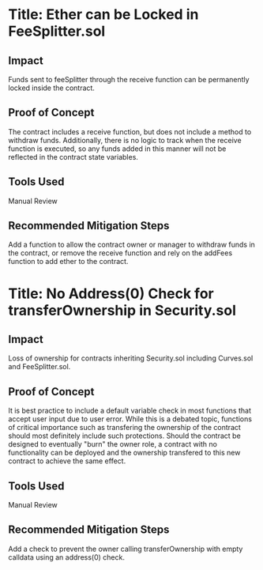 
# Title: Ether can be Locked in FeeSplitter.sol

## Impact
Funds sent to feeSplitter through the receive function can be permanently locked inside the contract.

## Proof of Concept
The contract includes a receive function, but does not include a method to withdraw funds. Additionally, there is no logic to track when the receive function is executed, so any funds added in this manner will not be reflected in the contract state variables.

## Tools Used
Manual Review 

## Recommended Mitigation Steps
Add a function to allow the contract owner or manager to withdraw funds in the contract, or remove the receive function and rely on the addFees function to add ether to the contract. 





# Title: No Address(0) Check for transferOwnership in Security.sol

## Impact
Loss of ownership for contracts inheriting Security.sol including Curves.sol and FeeSplitter.sol.  

## Proof of Concept
It is best practice to include a default variable check in most functions that accept user input due to user error. While this is a debated topic, functions of critical importance such as transfering the ownership of the contract should most definitely include such protections. Should the contract be designed to eventually "burn" the owner role, a contract with no functionality can be deployed and the ownership transfered to this new contract to achieve the same effect. 

## Tools Used
Manual Review 

## Recommended Mitigation Steps
Add a check to prevent the owner calling transferOwnership with empty calldata using an address(0) check.



